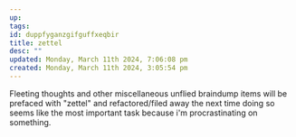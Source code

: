 ```yaml
---
up: 
tags: 
id: duppfyganzgifguffxeqbir
title: zettel
desc: ""
updated: Monday, March 11th 2024, 7:06:08 pm
created: Monday, March 11th 2024, 3:05:54 pm
---
```

Fleeting thoughts and other miscellaneous unflied braindump items will be prefaced with "zettel" and refactored/filed away the next time doing so seems like the most important task because i'm procrastinating on something.